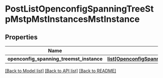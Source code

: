 # PostListOpenconfigSpanningTreeStpMstpMstInstancesMstInstance

## Properties
Name | Type | Description | Notes
------------ | ------------- | ------------- | -------------
**openconfig_spanning_treemst_instance** | [**list[OpenconfigSpanningTreeStpOpenconfigspanningtreestpMstpMstinstancesMstinstance]**](OpenconfigSpanningTreeStpOpenconfigspanningtreestpMstpMstinstancesMstinstance.md) |  | [optional] 

[[Back to Model list]](../README.md#documentation-for-models) [[Back to API list]](../README.md#documentation-for-api-endpoints) [[Back to README]](../README.md)


